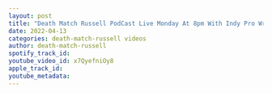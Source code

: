```yaml
---
layout: post
title: "Death Match Russell PodCast Live Monday At 8pm With Indy Pro Wrestler Rugged Gabe Wilder"
date: 2022-04-13
categories: death-match-russell videos
author: death-match-russell
spotify_track_id: 
youtube_video_id: x7QyefniOy8
apple_track_id: 
youtube_metadata: 
---
```

